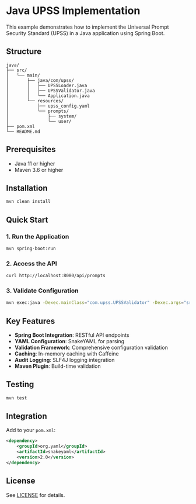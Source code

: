 # Java UPSS Implementation

This example demonstrates how to implement the Universal Prompt Security Standard (UPSS) in a Java application using Spring Boot.

## Structure

```
java/
├── src/
│   └── main/
│       ├── java/com/upss/
│       │   ├── UPSSLoader.java
│       │   ├── UPSSValidator.java
│       │   └── Application.java
│       └── resources/
│           ├── upss_config.yaml
│           └── prompts/
│               ├── system/
│               └── user/
├── pom.xml
└── README.md
```

## Prerequisites

- Java 11 or higher
- Maven 3.6 or higher

## Installation

```bash
mvn clean install
```

## Quick Start

### 1. Run the Application

```bash
mvn spring-boot:run
```

### 2. Access the API

```bash
curl http://localhost:8080/api/prompts
```

### 3. Validate Configuration

```bash
mvn exec:java -Dexec.mainClass="com.upss.UPSSValidator" -Dexec.args="src/main/resources/upss_config.yaml"
```

## Key Features

- **Spring Boot Integration**: RESTful API endpoints
- **YAML Configuration**: SnakeYAML for parsing
- **Validation Framework**: Comprehensive configuration validation
- **Caching**: In-memory caching with Caffeine
- **Audit Logging**: SLF4J logging integration
- **Maven Plugin**: Build-time validation

## Testing

```bash
mvn test
```

## Integration

Add to your `pom.xml`:

```xml
<dependency>
    <groupId>org.yaml</groupId>
    <artifactId>snakeyaml</artifactId>
    <version>2.0</version>
</dependency>
```

## License

See [LICENSE](../../LICENSE) for details.
